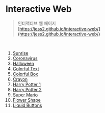 # Interactive Web
> 인터랙티브 웹 페이지  
> [https://jess2.github.io/interactive-web/](https://jess2.github.io/interactive-web/)

<br>

1. [Sunrise](https://jess2.github.io/interactive-web/sample1/)
2. [Coronavirus](https://jess2.github.io/interactive-web/sample2/)
3. [Halloween](https://jess2.github.io/interactive-web/sample3/)
4. [Colorful Text](https://jess2.github.io/interactive-web/sample4/)
5. [Colorful Box](https://jess2.github.io/interactive-web/sample5/)
6. [Crayon](https://jess2.github.io/interactive-web/sample6/)
7. [Harry Potter 1](https://jess2.github.io/interactive-web/sample7/)
8. [Harry Potter 2](https://jess2.github.io/interactive-web/sample8/)
9. [Super Mario](https://jess2.github.io/interactive-web/sample9/)
10. [Flower Shape](https://jess2.github.io/interactive-web/sample10/)
11. [Liquid Buttons](https://jess2.github.io/interactive-web/sample11/)
